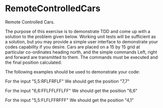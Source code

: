 #  RemoteControlledCars

Remote Controlled Cars.

The purpose of this exercise is to demonstrate TDD and come up with a solution to the problem given below. Working unit tests will be sufficient as a solution, but you may provide a simple user interface to demonstrate your codes capability if you desire.
Cars are placed on a 15 by 15 grid at particular co-ordinates heading north, and the simple commands Left, right and forward are transmitted to them. The commands must be executed and the final position calculated.

The following examples should be used to demonstrate your code:

For the input "5,5:RFLFRFLF"
We should get the position "7,7"

For the input "6,6:FFLFFLFFLFF"
We should get the position "6,6"

For the input "5,5:FLFLFFRFFF"
We should get the position "4,1"